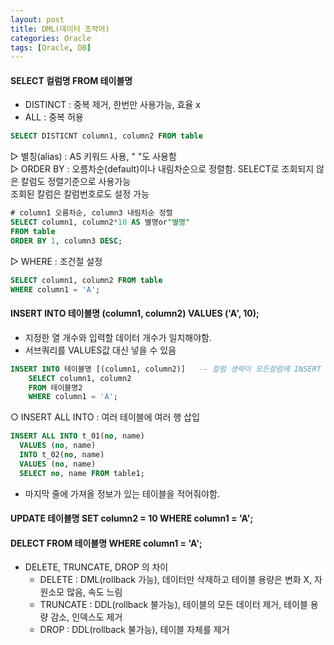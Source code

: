 ```yaml
---
layout: post
title: DML(데이터 조작어)
categories: Oracle
tags: [Oracle, DB]
---
```


#### SELECT 컬럼명 FROM 테이블명
- DISTINCT : 중복 제거, 한번만 사용가능, 효율 x
- ALL : 중복 허용

```SQL
SELECT DISTICNT column1, column2 FROM table
```

▷ 별칭(alias) : AS 키워드 사용, " "도 사용함  
▷ ORDER BY : 오름차순(default)이나 내림차순으로 정렬함. SELECT로 조회되지 않은 칼럼도 정렬기준으로 사용가능  
  조회된 칼럼은 칼럼번호로도 설정 가능

```SQL
# column1 오름차순, column3 내림차순 정렬
SELECT column1, column2*10 AS 별명or"별명" 
FROM table
ORDER BY 1, column3 DESC;
```

▷ WHERE : 조건절 설정

```SQL
SELECT column1, column2 FROM table
WHERE column1 = 'A';
```

#### INSERT INTO 테이블명 (column1, column2) VALUES ('A', 10);
- 지정한 열 개수와 입력할 데이터 개수가 일치해야함.
- 서브쿼리를 VALUES값 대신 넣을 수 있음

```SQL
INSERT INTO 테이블명 [(column1, column2)]	-- 칼럼 생략이 모든칼럼에 INSERT
    SELECT column1, column2
    FROM 테이블명2
    WHERE column1 = 'A';
```

○ INSERT ALL INTO : 여러 테이블에 여러 행 삽입

```SQL
INSERT ALL INTO t_01(no, name)
  VALUES (no, name)
  INTO t_02(no, name)
  VALUES (no, name)
  SELECT no, name FROM table1;
```
- 마지막 줄에 가져올 정보가 있는 테이블을 적어줘야함.

#### UPDATE 테이블명 SET column2 = 10 WHERE column1 = 'A';

#### DELECT FROM 테이블명 WHERE column1 = 'A';

* DELETE, TRUNCATE, DROP 의 차이
  - DELETE : DML(rollback 가능), 데이터만 삭제하고 테이블 용량은 변화 X, 자원소모 많음, 속도 느림
  - TRUNCATE : DDL(rollback 불가능), 테이블의 모든 데이터 제거, 테이블 용량 감소, 인덱스도 제거
  - DROP : DDL(rollback 불가능), 테이블 자체를 제거
